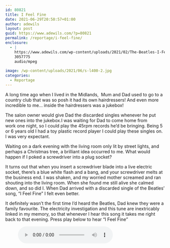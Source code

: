 ```yaml
---
id: 80821
title: I Feel Fine
date: 2021-06-29T20:50:57+01:00
author: adewils
layout: post
guid: https://www.adewils.com/?p=80821
permalink: /reportage/i-feel-fine/
enclosure:
  - |
    https://www.adewils.com/wp-content/uploads/2021/02/The-Beatles-I-Feel-Fine.mp3
    3057775
    audio/mpeg
    
image: /wp-content/uploads/2021/06/s-l400-2.jpg
categories:
  - Reportage
---
```

A long time ago when I lived in the Midlands, &nbsp;Mum and Dad used to go to a country club that was so posh it had its own hairdressers! And&nbsp;even more incredible to me&#8230; inside the hairdressers was a jukebox!

The salon owner would give Dad the discarded singles whenever he put new ones into the jukebox.I was waiting for Dad to come home from work&nbsp;one night, so I could play the 45rpm records he’d be bringing. Being 5 or 6 years old I had a toy plastic record player I could play these singles on. I was very expectant.

Waiting on a dark evening with the living room only lit by street lights, and perhaps a Christmas tree, a brilliant idea occurred to me. What would happen if I poked a screwdriver into a plug socket?

It turns out that when you insert a screwdriver blade into a live electric socket, there’s a blue white flash and a bang, and your screwdriver melts at the business end. I was shaken, and my worried mother screamed and ran shouting into the living room. When she found me still alive she calmed down, and so did I. When Dad arrived with a discarded single of the Beatles’ song, “I Feel Fine” I felt even better.

It definitely wasn’t the first time I’d heard the Beatles, Dad knew they were a family favourite. The electricity investigation and this tune are inextricably linked in my memory, so that whenever I hear this song it takes me right back to that evening. Press play below to hear “I Feel Fine”<figure class="wp-block-audio"><audio controls src="https://www.adewils.com/wp-content/uploads/2021/02/The-Beatles-I-Feel-Fine.mp3" autoplay></audio></figure>